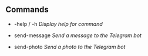## Commands

+ -help / -h              *Display help for command*

+ send-message <message>  *Send a message to the Telegram bot*
  
+ send-photo <path>       *Send a photo to the Telegram bot*
